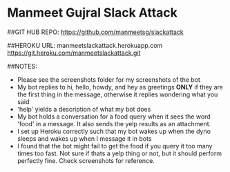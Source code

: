 # Manmeet Gujral Slack Attack

##GIT HUB REPO: 
https://github.com/manmeetsg/slackattack

##HEROKU URL:
manmeetslackattack.herokuapp.com
https://git.heroku.com/manmeetslackattack.git


##NOTES: 
- Please see the screenshots folder for my screenshots of the bot
- My bot replies to hi, hello, howdy, and hey as greetings __ONLY__ if they are the first thing in the message, otherwise it replies wondering what you said
- 'help' yields a description of what my bot does
- My bot holds a conversation for a food query when it sees the word 'food' in a message. It also sends the yelp results as an attachment.
- I set up Heroku correctly such that my bot wakes up when the dyno sleeps and wakes up when I message it in bots
- I found that the bot might fail to get the food if you query it too many times too fast. Not sure if thats a yelp thing or not, but it should perform perfectly fine. Check screenshots for reference.



